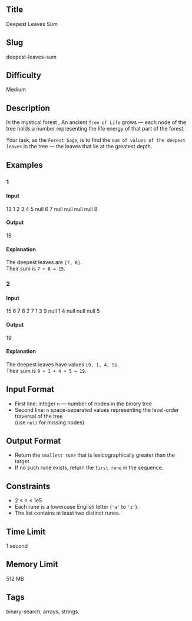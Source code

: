 ## Title

Deepest Leaves Sum


## Slug

deepest-leaves-sum

## Difficulty

Medium

## Description

In the mystical forest , An ancient `Tree of Life` grows — each node of the tree holds a number representing the life energy of that part of the forest.  

Your task, as the `Forest Sage`, is to find the `sum of values of the deepest leaves` in the tree — the leaves that lie at the greatest depth.

## Examples

### 1

#### Input

13
1 2 3 4 5 null 6 7 null null null null 8

#### Output

15

#### Explanation

The deepest leaves are `[7, 8]`.  
Their sum is `7 + 8 = 15`.

### 2

#### Input

15
6 7 8 2 7 1 3 9 null 1 4 null null null 5

#### Output

19

#### Explanation

The deepest leaves have values `[9, 1, 4, 5]`.  
Their sum is `9 + 1 + 4 + 5 = 19`.  

## Input Format  


- First line: integer `n` — number of nodes in the binary tree  
- Second line: `n` space-separated values representing the level-order traversal of the tree  
  (use `null` for missing nodes)

## Output Format  

- Return the `smallest rune` that is lexicographically greater than the target.  
- If no such rune exists, return the `first rune` in the sequence.  



## Constraints  

- 2 ≤ n ≤ 1e5  
- Each rune is a lowercase English letter (`'a'` to `'z'`).  
- The list contains at least two distinct runes. 

## Time Limit

1 second

## Memory Limit

512 MB

## Tags

binary-search, arrays, strings. 
